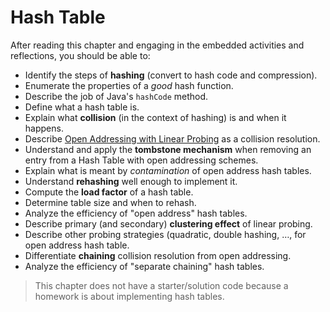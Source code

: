 <!---
lecture: 25
--->

# Hash Table

After reading this chapter and engaging in the embedded activities and reflections, you should be able to:

* Identify the steps of **hashing** (convert to hash code and compression).
* Enumerate the properties of a _good_ hash function.
* Describe the job of Java's `hashCode` method.
* Define what a hash table is.
* Explain what **collision** (in the context of hashing) is and when it happens.
* Describe <u>Open Addressing with Linear Probing</u> as a collision resolution.
* Understand and apply the **tombstone mechanism** when removing an entry from a Hash Table with open addressing schemes.
* Explain what is meant by *contamination* of open address hash tables.
* Understand **rehashing** well enough to implement it.
* Compute the **load factor** of a hash table.
* Determine table size and when to rehash.
* Analyze the efficiency of "open address" hash tables.
* Describe primary (and secondary) **clustering effect** of linear probing.
* Describe other probing strategies (quadratic, double hashing, $\dots$, for open address hash table.
* Differentiate **chaining** collision resolution from open addressing.
* Analyze the efficiency of "separate chaining" hash tables.

> This chapter does not have a starter/solution code because a homework is about implementing hash tables.